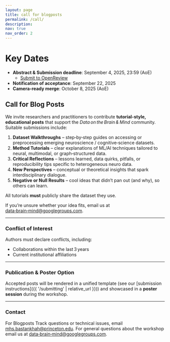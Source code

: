 ```yaml
---
layout: page
title: call for blogposts
permalink: /call/
description:
nav: true
nav_order: 2
---
```


# Key Dates
- **Abstract & Submission deadline**: September 4, 2025, 23:59 (AoE)
  - [Submit to OpenReview]()
- **Notification of acceptance**: September 22, 2025
- **Camera-ready merge**: October 8, 2025 (AoE)


## Call for Blog Posts

We invite researchers and practitioners to contribute **tutorial‑style, educational posts** that support the *Data on the Brain & Mind* community. Suitable submissions include:

1. **Dataset Walkthroughs** – step‑by‑step guides on accessing or preprocessing emerging neuroscience / cognitive‑science datasets.  
2. **Method Tutorials** – clear explanations of ML/AI techniques tailored to neural, multimodal, or graph‑structured data.  
3. **Critical Reflections** – lessons learned, data quirks, pitfalls, or reproducibility tips specific to heterogeneous neuro data.  
4. **New Perspectives** – conceptual or theoretical insights that spark interdisciplinary dialogue.  
5. **Negative or Null Results** – cool ideas that didn’t pan out (and why), so others can learn.

All tutorials **must** publicly share the dataset they use.

If you’re unsure whether your idea fits, email us at  
<a href="mailto:data-brain-mind@googlegroups.com">data‑brain‑mind@googlegroups.com</a>.

---

### Conflict of Interest

Authors must declare conflicts, including:

- Collaborations within the last 3 years  
- Current institutional affiliations  


---

### Publication & Poster Option

Accepted posts will be rendered in a unified template (see our [submission instructions]({{ '/submitting' | relative_url }})) and showcased in a **poster session** during the workshop.

---

### Contact

For Blogposts Track questions or technical issues, email <a href="mailto:mhs.bastankhah@princeton.edu">mhs.bastankhah@princeton.edu</a>. For general questions about the workshop email us at <a href="mailto:data-brain-mind@googlegroups.com">data‑brain‑mind@googlegroups.com</a>.
